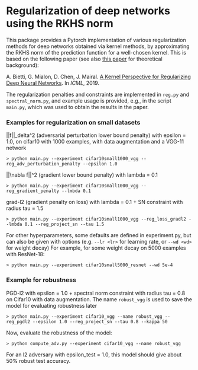 # Regularization of deep networks using the RKHS norm

This package provides a Pytorch implementation of various regularization methods for deep networks obtained via kernel methods,
by approximating the RKHS norm of the prediction function for a well-chosen kernel.
This is based on the following paper (see also [this paper](http://jmlr.org/papers/volume20/18-190/18-190.pdf) for theoretical background):

A. Bietti, G. Mialon, D. Chen, J. Mairal. [A Kernel Perspective for Regularizing Deep Neural Networks](https://arxiv.org/pdf/1810.00363.pdf). In *ICML*, 2019. 

The regularization penalties and constraints are implemented in `reg.py` and `spectral_norm.py`, and example usage is provided, e.g., in the script `main.py`,
which was used to obtain the results in the paper.

### Examples for regularization on small datasets

||f||_delta^2 (adversarial perturbation lower bound penalty) with epsilon = 1.0, on cifar10 with 1000 examples, with data augmentation and a VGG-11 network

```> python main.py --experiment cifar10small1000_vgg --reg_adv_perturbation_penalty --epsilon 1.0```

||\\nabla f||^2 (gradient lower bound penalty) with lambda = 0.1

```> python main.py --experiment cifar10small1000_vgg --reg_gradient_penalty --lmbda 0.1```

grad-l2 (gradient penalty on loss) with lambda = 0.1 + SN constraint with radius tau = 1.5

```> python main.py --experiment cifar10small1000_vgg --reg_loss_gradl2 --lmbda 0.1 --reg_project_sn --tau 1.5```

For other hyperparameters, some defaults are defined in experiment.py, but can also be given with options
(e.g. `--lr <lr>` for learning rate, or `--wd <wd>` for weight decay)
For example, for some weight decay on 5000 examples with ResNet-18:

```> python main.py --experiment cifar10small5000_resnet --wd 5e-4```

### Example for robustness

PGD-l2 with epsilon = 1.0 + spectral norm constraint with radius tau = 0.8 on Cifar10 with data augmentation. The name `robust_vgg` is used to save the model for evaluating robustness later

```> python main.py --experiment cifar10_vgg --name robust_vgg --reg_pgdl2 --epsilon 1.0 --reg_project_sn --tau 0.8 --kappa 50```

Now, evaluate the robustness of the model:

```> python compute_adv.py --experiment cifar10_vgg --name robust_vgg```

For an l2 adversary with epsilon_test = 1.0, this model should give about 50% robust test accuracy.
